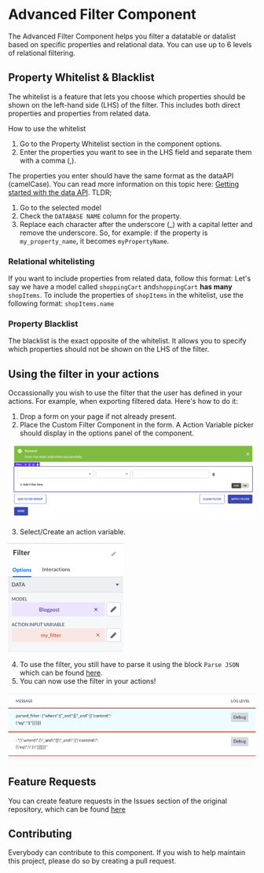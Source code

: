 # Advanced Filter Component

The Advanced Filter Component helps you filter a datatable or datalist based on specific properties and relational data. You can use up to 6 levels of relational filtering.

## Property Whitelist & Blacklist

The whitelist is a feature that lets you choose which properties should be shown on the left-hand side (LHS) of the filter. This includes both direct properties and properties from related data.

How to use the whitelist

1. Go to the Property Whitelist section in the component options.
2. Enter the properties you want to see in the LHS field and separate them with a comma (,).

The properties you enter should have the same format as the dataAPI (camelCase). You can read more information on this topic here: [Getting started with the data API](https://docs.bettyblocks.com/en/articles/5775378-getting-started-with-the-data-api).
TLDR; 
1. Go to the selected model
2. Check the `DATABASE NAME` column for the property.
3. Replace each character after the underscore (_) with a capital letter and remove the underscore. So, for example: if the property is `my_property_name`, it becomes `myPropertyName`. 

### Relational whitelisting

If you want to include properties from related data, follow this format:
Let's say we have a model called `shoppingCart` and`shoppingCart` **has many** `shopItems`. To include the properties of `shopItems` in the whitelist, use the following format:
`shopItems.name`

### Property Blacklist

The blacklist is the exact opposite of the whitelist. It allows you to specify which properties should not be shown on the LHS of the filter.

## Using the filter in your actions

Occassionally you wish to use the filter that the user has defined in your actions. For example, when exporting filtered data. Here's how to do it:
1. Drop a form on your page if not already present.
2. Place the Custom Filter Component in the form. A Action Variable picker should display in the options panel of the component.

![Filter in form](public/image.png)

3. Select/Create an action variable.

![Filter Options](public/image1.png)

4. To use the filter, you still have to parse it using the block `Parse JSON` which can be found [here](https://my.bettyblocks.com/block-store/0e2b5a6c-24ae-4f7f-9d07-10ab64c9155c).
5. You can now use the filter in your actions! 

![Logging](public/image2.png)




## Feature Requests

You can create feature requests in the Issues section of the original repository, which can be found [here](https://github.com/Betty-Services/CustomFilter/issues)

## Contributing

Everybody can contribute to this component. If you wish to help maintain this project, please do so by creating a pull request. 
